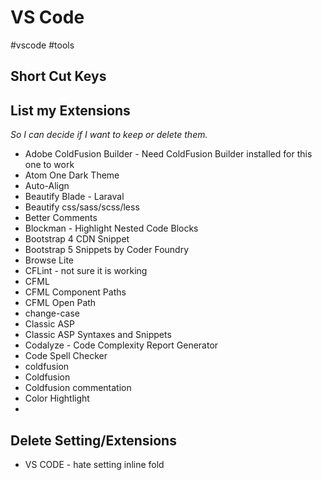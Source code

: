 # VS Code
#vscode #tools

## Short Cut Keys


## List my Extensions
*So I can decide if I want to keep or delete them.*
* Adobe ColdFusion Builder - Need ColdFusion Builder installed for this one to work
* Atom One Dark Theme
* Auto-Align 
* Beautify Blade - Laraval
* Beautify css/sass/scss/less
* Better Comments
* Blockman - Highlight Nested Code Blocks
* Bootstrap 4 CDN Snippet
* Bootstrap 5 Snippets by Coder Foundry
* Browse Lite
* CFLint - not sure it is working
* CFML
* CFML Component Paths
* CFML Open Path
* change-case
* Classic ASP
* Classic ASP Syntaxes and Snippets
* Codalyze - Code Complexity Report Generator
* Code Spell Checker
* coldfusion
* Coldfusion
* Coldfusion commentation
* Color Hightlight
* 


## Delete Setting/Extensions
* VS CODE - hate setting inline fold 
